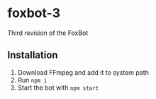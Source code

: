 # foxbot-3
Third revision of the FoxBot

## Installation
1. Download FFmpeg and add it to system path
2. Run ``npm i``
3. Start the bot with ``npm start``
